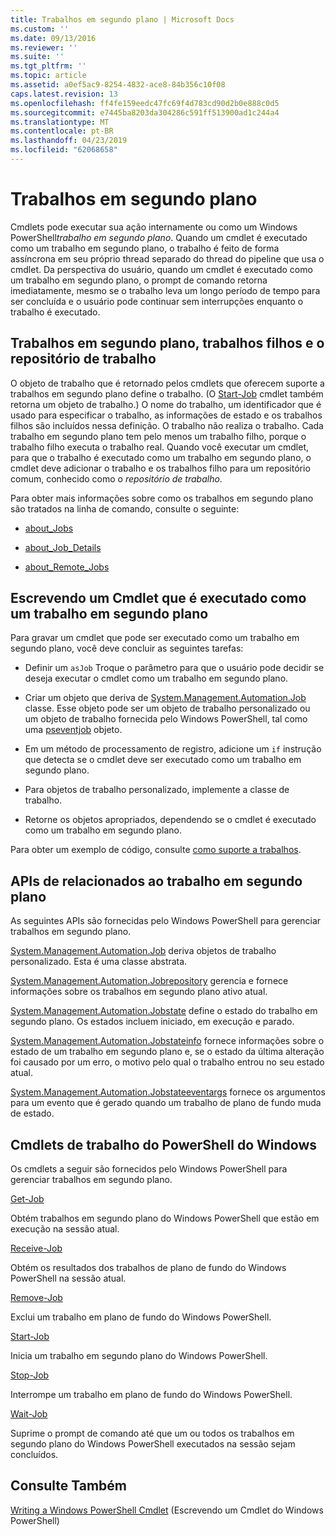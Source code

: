 ```yaml
---
title: Trabalhos em segundo plano | Microsoft Docs
ms.custom: ''
ms.date: 09/13/2016
ms.reviewer: ''
ms.suite: ''
ms.tgt_pltfrm: ''
ms.topic: article
ms.assetid: a0ef5ac9-8254-4832-ace8-84b356c10f08
caps.latest.revision: 13
ms.openlocfilehash: ff4fe159eedc47fc69f4d783cd90d2b0e888c0d5
ms.sourcegitcommit: e7445ba8203da304286c591ff513900ad1c244a4
ms.translationtype: MT
ms.contentlocale: pt-BR
ms.lasthandoff: 04/23/2019
ms.locfileid: "62068658"
---
```

# <a name="background-jobs"></a>Trabalhos em segundo plano

Cmdlets pode executar sua ação internamente ou como um Windows PowerShell*trabalho em segundo plano*. Quando um cmdlet é executado como um trabalho em segundo plano, o trabalho é feito de forma assíncrona em seu próprio thread separado do thread do pipeline que usa o cmdlet. Da perspectiva do usuário, quando um cmdlet é executado como um trabalho em segundo plano, o prompt de comando retorna imediatamente, mesmo se o trabalho leva um longo período de tempo para ser concluída e o usuário pode continuar sem interrupções enquanto o trabalho é executado.

## <a name="background-jobs-child-jobs-and-the-job-repository"></a>Trabalhos em segundo plano, trabalhos filhos e o repositório de trabalho

O objeto de trabalho que é retornado pelos cmdlets que oferecem suporte a trabalhos em segundo plano define o trabalho. (O [Start-Job](/powershell/module/Microsoft.PowerShell.Core/Start-Job) cmdlet também retorna um objeto de trabalho.) O nome do trabalho, um identificador que é usado para especificar o trabalho, as informações de estado e os trabalhos filhos são incluídos nessa definição. O trabalho não realiza o trabalho. Cada trabalho em segundo plano tem pelo menos um trabalho filho, porque o trabalho filho executa o trabalho real. Quando você executar um cmdlet, para que o trabalho é executado como um trabalho em segundo plano, o cmdlet deve adicionar o trabalho e os trabalhos filho para um repositório comum, conhecido como o *repositório de trabalho*.

Para obter mais informações sobre como os trabalhos em segundo plano são tratados na linha de comando, consulte o seguinte:

- [about_Jobs](/powershell/module/microsoft.powershell.core/about/about_jobs)

- [about_Job_Details](/powershell/module/microsoft.powershell.core/about/about_job_details)

- [about_Remote_Jobs](/powershell/module/microsoft.powershell.core/about/about_remote_jobs)

## <a name="writing-a-cmdlet-that-runs-as-a-background-job"></a>Escrevendo um Cmdlet que é executado como um trabalho em segundo plano

Para gravar um cmdlet que pode ser executado como um trabalho em segundo plano, você deve concluir as seguintes tarefas:

- Definir um `asJob` Troque o parâmetro para que o usuário pode decidir se deseja executar o cmdlet como um trabalho em segundo plano.

- Criar um objeto que deriva de [System.Management.Automation.Job](/dotnet/api/System.Management.Automation.Job) classe. Esse objeto pode ser um objeto de trabalho personalizado ou um objeto de trabalho fornecida pelo Windows PowerShell, tal como uma [pseventjob](/dotnet/api/System.Management.Automation.PSEventJob) objeto.

- Em um método de processamento de registro, adicione um `if` instrução que detecta se o cmdlet deve ser executado como um trabalho em segundo plano.

- Para objetos de trabalho personalizado, implemente a classe de trabalho.

- Retorne os objetos apropriados, dependendo se o cmdlet é executado como um trabalho em segundo plano.

Para obter um exemplo de código, consulte [como suporte a trabalhos](./how-to-support-jobs.md).

## <a name="background-job-related-apis"></a>APIs de relacionados ao trabalho em segundo plano

As seguintes APIs são fornecidas pelo Windows PowerShell para gerenciar trabalhos em segundo plano.

[System.Management.Automation.Job](/dotnet/api/System.Management.Automation.Job) deriva objetos de trabalho personalizado. Esta é uma classe abstrata.

[System.Management.Automation.Jobrepository](/dotnet/api/System.Management.Automation.JobRepository) gerencia e fornece informações sobre os trabalhos em segundo plano ativo atual.

[System.Management.Automation.Jobstate](/dotnet/api/System.Management.Automation.JobState) define o estado do trabalho em segundo plano. Os estados incluem iniciado, em execução e parado.

[System.Management.Automation.Jobstateinfo](/dotnet/api/System.Management.Automation.JobStateInfo) fornece informações sobre o estado de um trabalho em segundo plano e, se o estado da última alteração foi causado por um erro, o motivo pelo qual o trabalho entrou no seu estado atual.

[System.Management.Automation.Jobstateeventargs](/dotnet/api/System.Management.Automation.JobStateEventArgs) fornece os argumentos para um evento que é gerado quando um trabalho de plano de fundo muda de estado.

## <a name="windows-powershell-job-cmdlets"></a>Cmdlets de trabalho do PowerShell do Windows

Os cmdlets a seguir são fornecidos pelo Windows PowerShell para gerenciar trabalhos em segundo plano.

[Get-Job](/powershell/module/Microsoft.PowerShell.Core/Get-Job)

Obtém trabalhos em segundo plano do Windows PowerShell que estão em execução na sessão atual.

[Receive-Job](/powershell/module/Microsoft.PowerShell.Core/Receive-Job)

Obtém os resultados dos trabalhos de plano de fundo do Windows PowerShell na sessão atual.

[Remove-Job](/powershell/module/Microsoft.PowerShell.Core/Remove-Job)

Exclui um trabalho em plano de fundo do Windows PowerShell.

[Start-Job](/powershell/module/Microsoft.PowerShell.Core/Start-Job)

Inicia um trabalho em segundo plano do Windows PowerShell.

[Stop-Job](/powershell/module/Microsoft.PowerShell.Core/Stop-Job)

Interrompe um trabalho em plano de fundo do Windows PowerShell.

[Wait-Job](/powershell/module/Microsoft.PowerShell.Core/Wait-Job)

Suprime o prompt de comando até que um ou todos os trabalhos em segundo plano do Windows PowerShell executados na sessão sejam concluídos.

## <a name="see-also"></a>Consulte Também

[Writing a Windows PowerShell Cmdlet](./writing-a-windows-powershell-cmdlet.md) (Escrevendo um Cmdlet do Windows PowerShell)
